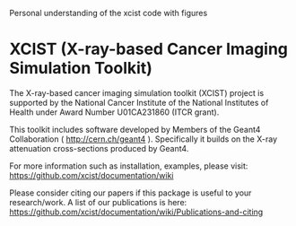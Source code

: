 Personal understanding of the xcist code with figures

# XCIST (X-ray-based Cancer Imaging Simulation Toolkit)

The X-ray-based cancer imaging simulation toolkit (XCIST) project is supported by the National Cancer Institute of the National Institutes of Health under Award Number U01CA231860 (ITCR grant).

This toolkit includes software developed by Members of the Geant4 Collaboration ( http://cern.ch/geant4 ). Specifically it builds on the X-ray attenuation cross-sections produced by Geant4.

For more information such as installation, examples, please visit: https://github.com/xcist/documentation/wiki

Please consider citing our papers if this package is useful to your research/work. A list of our publications is here: https://github.com/xcist/documentation/wiki/Publications-and-citing

